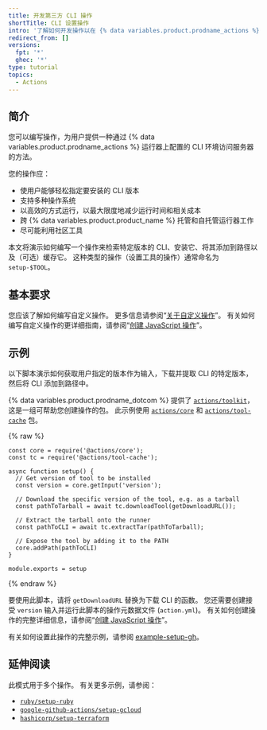 ```yaml
---
title: 开发第三方 CLI 操作
shortTitle: CLI 设置操作
intro: '了解如何开发操作以在 {% data variables.product.prodname_actions %} 运行器上设置 CLI。'
redirect_from: []
versions:
  fpt: '*'
  ghec: '*'
type: tutorial
topics:
  - Actions
---
```


## 简介

您可以编写操作，为用户提供一种通过 {% data variables.product.prodname_actions %} 运行器上配置的 CLI 环境访问服务器的方法。

您的操作应：

- 使用户能够轻松指定要安装的 CLI 版本
- 支持多种操作系统
- 以高效的方式运行，以最大限度地减少运行时间和相关成本
- 跨 {% data variables.product.product_name %} 托管和自托管运行器工作
- 尽可能利用社区工具

本文将演示如何编写一个操作来检索特定版本的 CLI、安装它、将其添加到路径以及（可选）缓存它。 这种类型的操作（设置工具的操作）通常命名为 `setup-$TOOL`。

## 基本要求

您应该了解如何编写自定义操作。 更多信息请参阅“[关于自定义操作](/actions/creating-actions/about-custom-actions)”。 有关如何编写自定义操作的更详细指南，请参阅“[创建 JavaScript 操作](/actions/creating-actions/creating-a-javascript-action)”。

## 示例

以下脚本演示如何获取用户指定的版本作为输入，下载并提取 CLI 的特定版本，然后将 CLI 添加到路径中。

{% data variables.product.prodname_dotcom %} 提供了 [`actions/toolkit`](https://github.com/actions/toolkit)，这是一组可帮助您创建操作的包。 此示例使用 [`actions/core`](https://github.com/actions/toolkit/tree/main/packages/core) 和 [`actions/tool-cache`](https://github.com/actions/toolkit/tree/main/packages/tool-cache) 包。

{% raw %}
```javascript{:copy}
const core = require('@actions/core');
const tc = require('@actions/tool-cache');

async function setup() {
  // Get version of tool to be installed
  const version = core.getInput('version');

  // Download the specific version of the tool, e.g. as a tarball
  const pathToTarball = await tc.downloadTool(getDownloadURL());

  // Extract the tarball onto the runner
  const pathToCLI = await tc.extractTar(pathToTarball);

  // Expose the tool by adding it to the PATH
  core.addPath(pathToCLI)
}

module.exports = setup
```
{% endraw %}

要使用此脚本，请将 `getDownloadURL` 替换为下载 CLI 的函数。 您还需要创建接受 `version` 输入并运行此脚本的操作元数据文件 (`action.yml`)。 有关如何创建操作的完整详细信息，请参阅“[创建 JavaScript 操作](/actions/creating-actions/creating-a-javascript-action)”。

有关如何设置此操作的完整示例，请参阅 [example-setup-gh](https://github.com/github-developer/example-setup-gh)。

## 延伸阅读

此模式用于多个操作。 有关更多示例，请参阅：

* [`ruby/setup-ruby`](https://github.com/ruby/setup-ruby)
* [`google-github-actions/setup-gcloud`](https://github.com/google-github-actions/setup-gcloud)
* [`hashicorp/setup-terraform`](https://github.com/hashicorp/setup-terraform)

